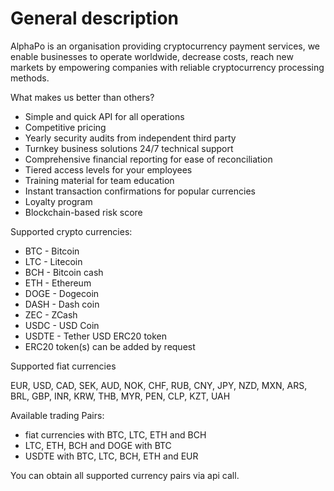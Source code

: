 # General description

AlphaPo is an organisation providing сryptocurrency payment services, we enable businesses to operate worldwide, decrease costs, reach new markets by empowering companies with reliable cryptocurrency processing methods. 

What makes us better than others?

* Simple and quick API for all operations 
* Competitive pricing 
* Yearly security audits from independent third party 
* Turnkey business solutions 24/7 technical support 
* Comprehensive financial reporting for ease of reconciliation 
* Tiered access levels for your employees 
* Training material for team education 
* Instant transaction confirmations for popular currencies
* Loyalty program 
* Blockchain-based risk score

Supported crypto currencies:

* BTC - Bitcoin
* LTC - Litecoin
* BCH - Bitcoin cash
* ETH - Ethereum
* DOGE - Dogecoin
* DASH - Dash coin
* ZEC - ZCash
* USDC - USD Coin
* USDTE - Tether USD ERC20 token
* ERC20 token\(s\) can be added by request 

Supported fiat currencies

EUR, USD, CAD, SEK, AUD, NOK, CHF, RUB, CNY, JPY, NZD, MXN, ARS, BRL, GBP, INR, KRW, THB, MYR, PEN, CLP, KZT, UAH

Available trading Pairs:

* fiat currencies with BTC, LTC, ETH and BCH
* LTC, ETH, BCH and DOGE with BTC
* USDTE with BTC, LTC, BCH, ETH and EUR

You can obtain all supported currency pairs via api call.

